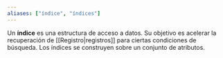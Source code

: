 ```yaml
---
aliases: ["índice", "índices"]
---
```

Un **índice** es una estructura de acceso a datos. Su objetivo es acelerar la recuperación de [[Registro|registros]] para ciertas condiciones de búsqueda. Los índices se construyen sobre un conjunto de atributos.
